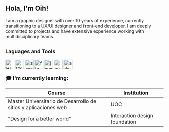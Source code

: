 ## Hola, I'm Oih!
I am a graphic designer with over 10 years of experience, currently transitioning to a UX/UI designer and front-end developer. I am deeply committed to projects and have extensive experience working with multidisciplinary teams.
<!--Añadir alguna imagen-->
## 

### Laguages and Tools
<!--
https://javascript.plainenglish.io/how-to-make-custom-language-badges-for-your-profile-using-shields-io-d2aeaf016b6b
 -->
<img align="left" alt="HTML5" height="28px" src="https://img.shields.io/badge/-html5-E34F26?logo=html5&logoColor=white&style=for-the-badge" />
<img align="left" alt="CSS3" height="28px" src="https://img.shields.io/badge/-css3-1572B6?logo=css3&logoColor=white&style=for-the-badge" />
<img align="left" alt="sass" height="28px" src="https://img.shields.io/badge/-sass-CC6699?logo=sass&logoColor=white&style=for-the-badge" />
<img align="left" alt="figma" height="28px" src="https://img.shields.io/badge/-figma-F24E1E?logo=figma&logoColor=white&style=for-the-badge" />
<img align="left" alt="javascript" height="28px" src="https://img.shields.io/badge/-javascript-F7DF1E?logo=javascript&logoColor=white&style=for-the-badge" />
<img align="left" alt="nodedotjs" height="28px" src="https://img.shields.io/badge/-node.js-5FA04E?logo=nodedotjs&logoColor=white&style=for-the-badge" />  
<img align="left" alt="adobeCc" height="28px" src="https://img.shields.io/badge/Adobe%20Creative%20Cloud-DA1F26?logo=Adobe%20Creative%20Cloud&logoColor=white&style=for-the-badge" />  

<br> 

##  

### :mortar_board: I'm currently learning:

| Course | Institution |
| --- | --- |
| Master Universitario de Desarrollo de sitios y aplicaciones web | UOC |
| "Design for a better world"  | Interaction design foundation | 


<!--
**oihoihoih/oihoihoih** is a ✨ _special_ ✨ repository because its `README.md` (this file) appears on your GitHub profile.

Here are some ideas to get you started:

- 🔭 I’m currently working on ...
- 🌱 I’m currently learning ...
- 👯 I’m looking to collaborate on ...
- 🤔 I’m looking for help with ...
- 💬 Ask me about ...
- 📫 How to reach me: ...
- 😄 Pronouns: ...
- ⚡ Fun fact: ...
-->
